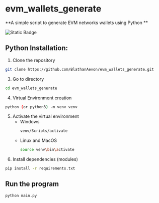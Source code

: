 # evm_wallets_generate


**A simple script to generate EVM networks wallets using Python **

![Static Badge](https://img.shields.io/badge/Language-python-blue)

## Python Installation:

1. Clone the repository
```bash
git clone https://github.com/BlathanAevon/evm_wallets_generate.git
```

3. Go to directory
```bash
cd evm_wallets_generate
```
4. Virtual Environment creation
```bash
python (or python3) -m venv venv
```
5. Activate the virtual environment
    - Windows
      ```bash
      venv/Scripts/activate
      ```
    - Linux and MacOS
      ```bash
      source venv\bin\activate
      ```
6. Install dependencies (modules)
```bash
pip install -r requirements.txt
```

## Run the program
```bash
python main.py
```
